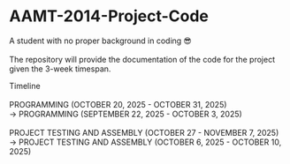 # AAMT-2014-Project-Code
A student with no proper background in coding 😎 <br>
<br>
The repository will provide the documentation of the code for the project given the 3-week timespan. <br>
<P>
Timeline <br>
<br>
  PROGRAMMING (OCTOBER 20, 2025 - OCTOBER 31, 2025) <br>
  -> PROGRAMMING (SEPTEMBER 22, 2025 - OCTOBER 3, 2025) <br>
<br>
  PROJECT TESTING AND ASSEMBLY (OCTOBER 27 - NOVEMBER 7, 2025) <br>
  -> PROJECT TESTING AND ASSEMBLY (OCTOBER 6, 2025 - OCTOBER 10, 2025) <br>
</P>
